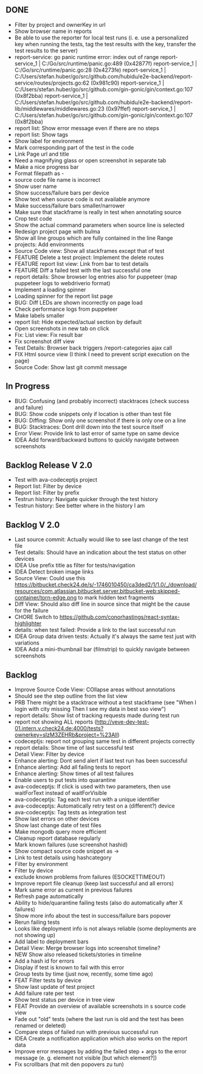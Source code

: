 ## DONE
- Filter by project and ownerKey in url
- Show browser name in reports
- Be able to use the reporter for local test runs (i. e. use a personalized key when running the tests, tag the test results with the key, transfer the test results to the server)
- report-service: go panic
  runtime error: index out of range
  report-service_1      | C:/Go/src/runtime/panic.go:489 (0x42877f)
  report-service_1      | C:/Go/src/runtime/panic.go:28 (0x4273fe)
  report-service_1      | C:/Users/stefan.huber/go/src/github.com/hubidu/e2e-backend/report-service/routes/projects.go:62 (0x981c90)
  report-service_1      | C:/Users/stefan.huber/go/src/github.com/gin-gonic/gin/context.go:107 (0x8f2bba)
  report-service_1      | C:/Users/stefan.huber/go/src/github.com/hubidu/e2e-backend/report-lib/middlewares/middlewares.go:23 (0x97ffef)
  report-service_1      | C:/Users/stefan.huber/go/src/github.com/gin-gonic/gin/context.go:107 (0x8f2bba)
- report list: Show error message even if there are no steps
- report list: Show tags
- Show label for environment
- Mark corresponding part of the test in the code
- Link Page url and title
- Need a magnifying glass or open screenshot in separate tab
- Make a nice progress bar
- Format filepath as <filename> - <path>
- source code file name is incorrect
- Show user name
- Show success/failure bars per device
- Show text when source code is not available anymore
- Make success/failure bars smaller/narrower
- Make sure that stackframe is really in test when annotating source
- Crop test code
- Show the actual command parameters when source line is selected
- Redesign project page with bulma
- Show all line groups which are fully contained in the line Range
- projects: Add environments
- Source Code view: Show all stackframes except that of test
- FEATURE Delete a test project: Implement the delete routes
- FEATURE report list view: Link from bar to test details
- FEATURE Diff a failed test with the last successful one
- report details: Show browser log entries also for puppeteer (map puppeteer logs to webdriverio format)
- Implement a loading spinner
- Loading spinner for the report list page
- BUG: Diff LEDs are shown incorrectly on page load
- Check performance logs from puppeteer
- Make labels smaller
- report list: Hide expected/actual section by default
- Open screenshots in new tab on click
- Fix: List view: Fix result bar
- Fix screenshot diff view
- Test Details: Browser back triggers /report-categories ajax call
- FIX Html source view (I think I need to prevent script execution on the page)
- Source Code: Show last git commit message

## In Progress

- BUG: Confusing (and probably incorrect) stacktraces (check success and failure)
- BUG: Show code snippets only if location is other than test file
- BUG: Diffing: Show only one screenshot if there is only one on a line
- BUG: Stacktraces: Dont drill down into the test source itself
- Error View: Provide link to last error of same type on same device
- IDEA Add forward/backward buttons to quickly navigate between screenshots

## Backlog Release V 2.0

- Test with ava-codeceptjs project
- Report list: Filter by device
- Report list: Filter by prefix
- Testrun history: Navigate quicker through the test history
- Testrun history: See better where in the history I am

## Backlog V 2.0

- Last source commit: Actually would like to see last change of the test file
- Test details: Should have an indication about the test status on other devices
- IDEA Use prefix title as filter for tests/navigation
- IDEA Detect broken image links
- Source View: Could use this https://bitbucket.check24.de/s/-1746010450/ca3ded2/1/1.0/_/download/resources/com.atlassian.bitbucket.server.bitbucket-web:skipped-container/torn-edge.png to mark hidden text fragments
- Diff View: Should also diff line in source since that might be the cause for the failure
- CHORE Switch to https://github.com/conorhastings/react-syntax-highlighter
- details: when test failed: Provide a link to the last successful run
- IDEA Group data driven tests: Actually it's always the same test just with variations
- IDEA Add a mini-thumbnail bar (filmstrip) to quickly navigate between screenshots

## Backlog
- Improve Source Code View: COllapse areas without annotations
- Should see the step outline from the list view
- PRB There might be a stacktrace without a test stackframe (see "When I login with city missing Then I see my data in best sso view")
- report details: Show list of tracking requests made during test run
- report not showing ALL reports (http://veve-dev-test-01.intern.v.check24.de:4000/tests?ownerkey=sIzM3ZEHRb&project=%23All)
- codeceptjs: report not grouping same test in different projects correctly
- report details: Show time of last successful test
- Detail View: Filter by device
- Enhance alerting: Dont send alert if last test run has been successful
- Enhance alerting: Add all failing tests to report
- Enhance alerting: Show times of all test failures
- Enable users to put tests into quarantine
- ava-codeceptjs: If click is used with two parameters, then use waitForText instead of waitForVisible
- ava-codeceptjs: Tag each test run with a unique identifier
- ava-codeceptjs: Automatically retry test on a (different?) device
- ava-codeceptjs: Tag tests as integration test
- Show last errors on other devices
- Show last change date of test files
- Make mongodb query more efficient
- Cleanup report database regularly
- Mark known failures (use screenshot hashid)
- Show compact source code snippet as <line in test> -> <line in page object>
- Link to test details using hashcategory
- Filter by environment
- Filter by device
- exclude known problems from failures (ESOCKETTIMEOUT)
- Improve report file cleanup (keep last successful and all errors)
- Mark same error as current in previous failures
- Refresh page automatically
- Ability to hide/quarantine failing tests (also do automatically after X failures)
- Show more info about the test in success/failure bars popover
- Rerun failing tests
- Looks like deployment info is not always reliable (some deployments are not showing up)
- Add label to deployment bars
- Detail View: Merge browser logs into screenshot timeline?
- NEW Show also released tickets/stories in timeline
- Add a hash id for errors
- Display if test is known to fail with this error
- Group tests by time (just now, recently, some time ago)
- FEAT Filter tests by device
- Show last update of test project
- Add failure rate per test
- Show test status per device in tree view
- FEAT Provide an overview of available screenshots in s source code view
- Fade out "old" tests (where the last run is old and the test has been renamed or deleted)
- Compare steps of failed run with previous successful run
- IDEA Create a notification application which also works on the report data
- Improve error messages by adding the failed step + args to the error message (e. g. element not visible [but which element?])
- Fix scrollbars (hat mit den popovers zu tun)
